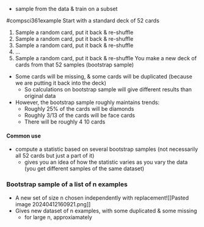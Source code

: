 - sample from the data & train on a subset

#compsci361example Start with a standard deck of 52 cards
1. Sample a random card, put it back & re-shuffle
2. Sample a random card, put it back & re-shuffle
3. Sample a random card, put it back & re-shuffle
4. ...
52. Sample a random card, put it back & re-shuffle
You make a new deck of cards from that 52 samples (bootstrap sample)
- Some cards will be missing, & some cards will be duplicated (because we are putting it back into the deck)
	- So calculations on bootstrap sample will give different results than original data
- However, the bootstrap sample roughly maintains trends:
	- Roughly 25% of the cards will be diamonds
	- Roughly 3/13 of the cards will be face cards
	- There will be roughly 4 10 cards
#### Common use
- compute a statistic based on several bootstrap samples (not necessarily all 52 cards but just a part of it)
	- gives you an idea of how the statistic varies as you vary the data (you get different samples of the same dataset)

### Bootstrap sample of a list of n examples
- A new set of size n chosen independently with replacement![[Pasted image 20240412160921.png]]
- Gives new dataset of n examples, with some duplicated & some missing
	- for large n, approxiamately 